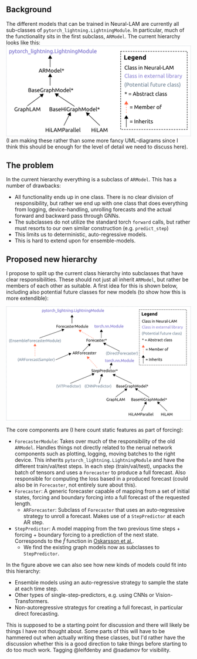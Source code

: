 ## Background
The different models that can be trained in Neural-LAM are currently all sub-classes of `pytorch_lightning.LightningModule`. In particular, much of the functionality  sits in the first subclass, `ARModel`. The current hierarchy looks like this:
![classes_current](current_classes.png)
(I am making these rather than some more fancy UML-diagrams since I think this should be enough for the level of detail we need to discuss here).

## The problem
In the current hierarchy everything is a subclass of `ARModel`. This has a number of drawbacks:

* All functionality ends up in one class. There is no clear division of responsibility, but rather we end up with one class that does everything from logging, device-handling, unrolling forecasts and the actual forward and backward pass through GNNs.
* The subclasses do not utilize the standard torch `forward` calls, but rather must resorts to our own similar construction (e.g. `predict_step`)
* This limits us to deterministic, auto-regressive models.
* This is hard to extend upon for ensemble-models.

## Proposed new hierarchy
I propose to split up the current class hierarchy into subclasses that have clear responsibilities. These should not just all inherit `ARModel`, but rather be members of each other as suitable. A first idea for this is shown below, including also potential future classes for new models (to show how this is more extendible):

![classes_proposal](classes_proposal.png)

The core components are (I here count static features as part of forcing):

* `ForecasterModule`: Takes over much of the responsibility of the old `ARModel`. Handles things not directly related to the nerual network components such as plotting, logging, moving batches to the right device. This inherits `pytorch_lightning.LightningModule` and have the different train/val/test steps. In each step (train/val/test), unpacks the batch of tensors and uses a `Forecaster` to produce a full forecast. Also responsible for computing the loss based in a produced forecast (could also be in `Forecaster`, not entirely sure about this).
* `Forecaster`: A generic forecaster capable of mapping from a set of initial states, forcing and boundary forcing into a full forecast of the requested length.
  * `ARForecaster`: Subclass of `Forecaster` that uses an auto-regressive strategy to unroll a forecast. Makes use of a `StepPredictor` at each AR step.
* `StepPredictor`: A model mapping from the two previous time steps + forcing + boundary forcing to a prediction of the next state. Corresponds to the $\hat{f}$ function in [Oskarsson et al.](https://arxiv.org/abs/2309.17370).
  * We find the existing graph models now as subclasses to `StepPredictor`.

In the figure above we can also see how new kinds of models could fit into this hierarchy:

* Ensemble models using an auto-regressive strategy to sample the state at each time step.
* Other types of single-step-predictors, e.g. using CNNs or Vision-Transformers.
* Non-autoregressive strategys for creating a full forecast, in particular direct forecasting.

This is supposed to be a starting point for discussion and there will likely be things I have not thought about. Some parts of this will have to be hammered out when actually writing these classes, but I'd rather have the discussion whether this is a good direction to take things before starting to do too much work. Tagging @leifdenby and @sadamov for visibility.
